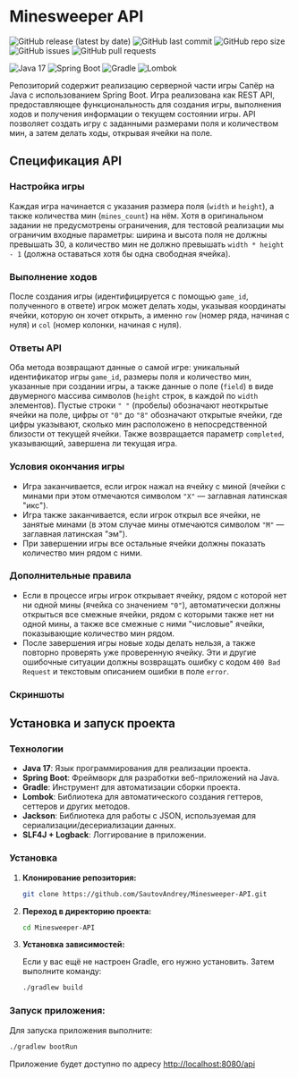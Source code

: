 # Minesweeper API

![GitHub release (latest by date)](https://img.shields.io/github/v/release/SautovAndrey/Minesweeper-API)
![GitHub last commit](https://img.shields.io/github/last-commit/SautovAndrey/Minesweeper-API)
![GitHub repo size](https://img.shields.io/github/repo-size/SautovAndrey/Minesweeper-API)
![GitHub issues](https://img.shields.io/github/issues/SautovAndrey/Minesweeper-API)
![GitHub pull requests](https://img.shields.io/github/issues-pr/SautovAndrey/Minesweeper-API)

![Java 17](https://img.shields.io/badge/Java-17-007396?style=for-the-badge&logo=java&logoColor=white)
![Spring Boot](https://img.shields.io/badge/Spring_Boot-6DB33F?style=for-the-badge&logo=spring-boot&logoColor=white)
![Gradle](https://img.shields.io/badge/Gradle-02303A?style=for-the-badge&logo=gradle&logoColor=white)
![Lombok](https://img.shields.io/badge/Lombok-9C4A00?style=for-the-badge&logo=lombok&logoColor=white)


Репозиторий содержит реализацию серверной части игры Сапёр на Java с использованием Spring Boot. Игра реализована как REST API, предоставляющее функциональность для создания игры, выполнения ходов и получения информации о текущем состоянии игры. API позволяет создать игру с заданными размерами поля и количеством мин, а затем делать ходы, открывая ячейки на поле.

## Спецификация API

### Настройка игры

Каждая игра начинается с указания размера поля (`width` и `height`), а также количества мин (`mines_count`) на нём. Хотя в оригинальном задании не предусмотрены ограничения, для тестовой реализации мы ограничим входные параметры: ширина и высота поля не должны превышать 30, а количество мин не должно превышать `width * height - 1` (должна оставаться хотя бы одна свободная ячейка).

### Выполнение ходов

После создания игры (идентифицируется с помощью `game_id`, полученного в ответе) игрок может делать ходы, указывая координаты ячейки, которую он хочет открыть, а именно `row` (номер ряда, начиная с нуля) и `col` (номер колонки, начиная с нуля).

### Ответы API

Оба метода возвращают данные о самой игре: уникальный идентификатор игры `game_id`, размеры поля и количество мин, указанные при создании игры, а также данные о поле (`field`) в виде двумерного массива символов (`height` строк, в каждой по `width` элементов). Пустые строки `" "` (пробелы) обозначают неоткрытые ячейки на поле, цифры от `"0"` до `"8"` обозначают открытые ячейки, где цифры указывают, сколько мин расположено в непосредственной близости от текущей ячейки. Также возвращается параметр `completed`, указывающий, завершена ли текущая игра.

### Условия окончания игры

- Игра заканчивается, если игрок нажал на ячейку с миной (ячейки с минами при этом отмечаются символом `"X"` — заглавная латинская "икс").
- Игра также заканчивается, если игрок открыл все ячейки, не занятые минами (в этом случае мины отмечаются символом `"M"` — заглавная латинская "эм").
- При завершении игры все остальные ячейки должны показать количество мин рядом с ними.

### Дополнительные правила

- Если в процессе игры игрок открывает ячейку, рядом с которой нет ни одной мины (ячейка со значением `"0"`), автоматически должны открыться все смежные ячейки, рядом с которыми также нет ни одной мины, а также все смежные с ними "числовые" ячейки, показывающие количество мин рядом.
- После завершения игры новые ходы делать нельзя, а также повторно проверять уже проверенную ячейку. Эти и другие ошибочные ситуации должны возвращать ошибку с кодом `400 Bad Request` и текстовым описанием ошибки в поле `error`.

### Скриншоты


## Установка и запуск проекта

### Технологии

- **Java 17**: Язык программирования для реализации проекта.
- **Spring Boot**: Фреймворк для разработки веб-приложений на Java.
- **Gradle**: Инструмент для автоматизации сборки проекта.
- **Lombok**: Библиотека для автоматического создания геттеров, сеттеров и других методов.
- **Jackson**: Библиотека для работы с JSON, используемая для сериализации/десериализации данных.
- **SLF4J + Logback**: Логгирование в приложении.

### Установка

1. **Клонирование репозитория:**

   ```bash
   git clone https://github.com/SautovAndrey/Minesweeper-API.git
   ```

2. **Переход в директорию проекта:**

   ```bash
   cd Minesweeper-API
   ```

3. **Установка зависимостей:**

   Если у вас ещё не настроен Gradle, его нужно установить. Затем выполните команду:

   ```bash
   ./gradlew build
   ```

### Запуск приложения:

Для запуска приложения выполните:

```bash
./gradlew bootRun
```

Приложение будет доступно по адресу [http://localhost:8080/api](http://localhost:8080/api)



